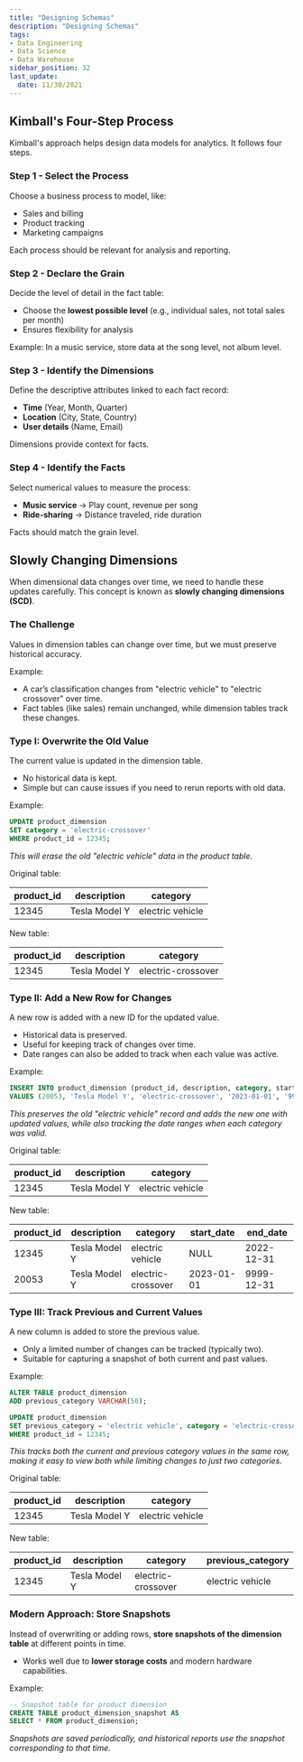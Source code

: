 ```yaml
---
title: "Designing Schemas"
description: "Designing Schemas"
tags: 
- Data Engineering
- Data Science
- Data Warehouse
sidebar_position: 32
last_update:
  date: 11/30/2021
---
```



## Kimball's Four-Step Process  

Kimball's approach helps design data models for analytics. It follows four steps.  

### Step 1 - Select the Process  

Choose a business process to model, like:  

- Sales and billing  
- Product tracking  
- Marketing campaigns  

Each process should be relevant for analysis and reporting.  

### Step 2 - Declare the Grain  

Decide the level of detail in the fact table:  

- Choose the **lowest possible level** (e.g., individual sales, not total sales per month)  
- Ensures flexibility for analysis  

Example: In a music service, store data at the song level, not album level.  

### Step 3 - Identify the Dimensions  

Define the descriptive attributes linked to each fact record:  

- **Time** (Year, Month, Quarter)  
- **Location** (City, State, Country)  
- **User details** (Name, Email)  

Dimensions provide context for facts.  

### Step 4 - Identify the Facts  

Select numerical values to measure the process:  

- **Music service** → Play count, revenue per song  
- **Ride-sharing** → Distance traveled, ride duration  

Facts should match the grain level.  

## Slowly Changing Dimensions

When dimensional data changes over time, we need to handle these updates carefully. This concept is known as **slowly changing dimensions (SCD)**. 

### The Challenge

Values in dimension tables can change over time, but we must preserve historical accuracy.  

Example:  

- A car’s classification changes from "electric vehicle" to "electric crossover" over time.  
- Fact tables (like sales) remain unchanged, while dimension tables track these changes.  

### Type I: Overwrite the Old Value

The current value is updated in the dimension table.  

- No historical data is kept.
- Simple but can cause issues if you need to rerun reports with old data.

Example:

```sql
UPDATE product_dimension
SET category = 'electric-crossover'
WHERE product_id = 12345;
```

*This will erase the old "electric vehicle" data in the product table.*

Original table:

| product_id | description | category        |
|------------|-------------|-----------------|
| 12345      | Tesla Model Y | electric vehicle |

New table:

| product_id | description | category        |
|------------|-------------|-----------------|
| 12345      | Tesla Model Y | electric-crossover |

### Type II: Add a New Row for Changes

A new row is added with a new ID for the updated value.  

- Historical data is preserved.  
- Useful for keeping track of changes over time.  
- Date ranges can also be added to track when each value was active.

Example:

```sql
INSERT INTO product_dimension (product_id, description, category, start_date, end_date)
VALUES (20053, 'Tesla Model Y', 'electric-crossover', '2023-01-01', '9999-12-31');
```

*This preserves the old "electric vehicle" record and adds the new one with updated values, while also tracking the date ranges when each category was valid.*

Original table:

| product_id | description | category        |
|------------|-------------|-----------------|
| 12345      | Tesla Model Y | electric vehicle |

New table:

| product_id | description    | category        | start_date | end_date   |
|------------|----------------|-----------------|------------|------------|
| 12345      | Tesla Model Y  | electric vehicle| NULL       | 2022-12-31 |
| 20053      | Tesla Model Y  | electric-crossover | 2023-01-01 | 9999-12-31 |

### Type III: Track Previous and Current Values

A new column is added to store the previous value.  

- Only a limited number of changes can be tracked (typically two).  
- Suitable for capturing a snapshot of both current and past values.

Example:

```sql
ALTER TABLE product_dimension
ADD previous_category VARCHAR(50);

UPDATE product_dimension
SET previous_category = 'electric vehicle', category = 'electric-crossover'
WHERE product_id = 12345;
```

*This tracks both the current and previous category values in the same row, making it easy to view both while limiting changes to just two categories.*


Original table:

| product_id | description | category        |
|------------|-------------|-----------------|
| 12345      | Tesla Model Y | electric vehicle |


New table:

| product_id | description    | category         | previous_category  |
|------------|----------------|------------------|--------------------|
| 12345      | Tesla Model Y  | electric-crossover | electric vehicle  |


### Modern Approach: Store Snapshots

Instead of overwriting or adding rows, **store snapshots of the dimension table** at different points in time.  

- Works well due to **lower storage costs** and modern hardware capabilities.

Example:

```sql
-- Snapshot table for product dimension
CREATE TABLE product_dimension_snapshot AS
SELECT * FROM product_dimension;
```

*Snapshots are saved periodically, and historical reports use the snapshot corresponding to that time.*